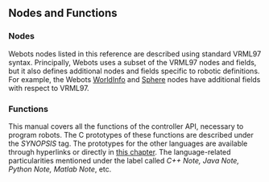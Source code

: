 ## Nodes and Functions

### Nodes

Webots nodes listed in this reference are described using standard VRML97 syntax.
Principally, Webots uses a subset of the VRML97 nodes and fields, but it also defines additional nodes and fields specific to robotic definitions.
For example, the Webots [WorldInfo](worldinfo.md) and [Sphere](sphere.md) nodes have additional fields with respect to VRML97.

### Functions

This manual covers all the functions of the controller API, necessary to program robots.
The C prototypes of these functions are described under the *SYNOPSIS* tag.
The prototypes for the other languages are available through hyperlinks or directly in [this chapter](other-apis.md).
The language-related particularities mentioned under the label called *C++ Note, Java Note, Python Note, Matlab Note*, etc.
